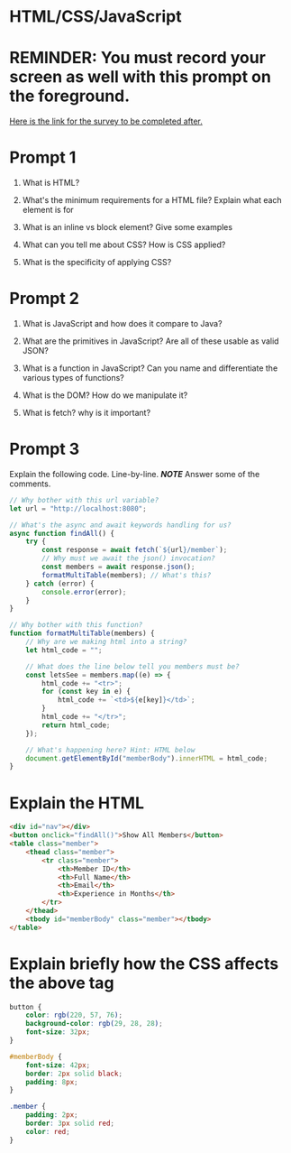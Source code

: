 # HTML/CSS/JavaScript

# REMINDER: You must record your screen as well with this prompt on the foreground.

[Here is the link for the survey to be completed after.](https://forms.office.com/r/2ty04ksdbs)

# Prompt 1

1. What is HTML?

2. What's the minimum requirements for a HTML file? Explain what each element is for

3. What is an inline vs block element? Give some examples

4. What can you tell me about CSS? How is CSS applied?

5. What is the specificity of applying CSS? 

# Prompt 2

1. What is JavaScript and how does it compare to Java?

2. What are the primitives in JavaScript? Are all of these usable as valid JSON?

3. What is a function in JavaScript? Can you name and differentiate the various types of functions?

4. What is the DOM? How do we manipulate it?

5. What is fetch? why is it important?

# Prompt 3

Explain the following code. Line-by-line. **_NOTE_** Answer some of the comments.

```javascript
// Why bother with this url variable?
let url = "http://localhost:8080"; 

// What's the async and await keywords handling for us?
async function findAll() {
    try {
        const response = await fetch(`${url}/member`);
        // Why must we await the json() invocation?
        const members = await response.json(); 
        formatMultiTable(members); // What's this?
    } catch (error) {
        console.error(error);
    }
}

// Why bother with this function?
function formatMultiTable(members) {
    // Why are we making html into a string?
    let html_code = "";

    // What does the line below tell you members must be?
    const letsSee = members.map((e) => {
        html_code += "<tr>";
        for (const key in e) {
            html_code += `<td>${e[key]}</td>`;
        }
        html_code += "</tr>";
        return html_code;
    });

    // What's happening here? Hint: HTML below
    document.getElementById("memberBody").innerHTML = html_code;
}

```

# Explain the HTML

```html
<div id="nav"></div>
<button onclick="findAll()">Show All Members</button>
<table class="member">
    <thead class="member">
        <tr class="member">
            <th>Member ID</th>
            <th>Full Name</th>
            <th>Email</th>
            <th>Experience in Months</th>
        </tr>
    </thead>
    <tbody id="memberBody" class="member"></tbody>
</table>
```

# Explain briefly how the CSS affects the above tag

```css
button {
    color: rgb(220, 57, 76);
    background-color: rgb(29, 28, 28);
    font-size: 32px;
}

#memberBody {
    font-size: 42px;
    border: 2px solid black;
    padding: 8px;
}

.member {
    padding: 2px;
    border: 3px solid red;
    color: red;
}
```
